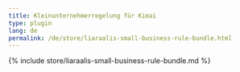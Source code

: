 ```yaml
---
title: Kleinunternehmerregelung für Kimai
type: plugin
lang: de
permalink: /de/store/liaraalis-small-business-rule-bundle.html
---
```


{% include store/liaraalis-small-business-rule-bundle.md %}
